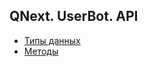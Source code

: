 ## QNext. UserBot. API
* [Типы данных](/docs-test/_export/userbot/types)
* [Методы](/docs-test/_export/userbot/methods)




  
